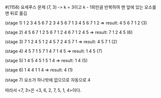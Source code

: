 #(1158) 요세푸스 문제
(7, 3) -> k = 3이고 k - 1회만큼 반복하여 맨 앞에 있는 요소를 맨 뒤로 옮김

(stage 1)
1 2 3 4 5 6 7
2 3 4 5 6 7 1
3 4 5 6 7 1 2
=> result: 4 5 6 7 1 2 (3)

(stage 2)
4 5 6 7 1 2
5 6 7 1 2 4
6 7 1 2 4 5
=> result: 7 1 2 4 5 (6)

(stage 3)
7 1 2 4 5
1 2 4 5 7
2 4 5 7 1
=> result: 4 5 7 1 (2)

(stage 4)
4 5 7 1
5 7 1 4
7 1 4 5
=> result: 1 4 5 (7)

(stage 5)
1 4 5
4 5 1
5 1 4
=> result: 1 4 (5)

(stage 6)
1 4
4 1
1 4
=> result: 4 (1)

(stage 7)
요소가 하나밖에 없으므로 자동으로 4

따라서 <7, 3>은 <3, 6, 2, 7, 5, 1, 4>이다.